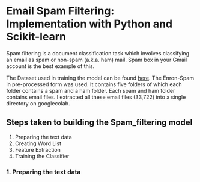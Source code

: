 # **Email Spam Filtering: Implementation with Python and Scikit-learn**

Spam filtering is a document classification task which involves classifying an email as spam or non-spam (a.k.a. ham) mail. Spam box in your Gmail account is the best example of this.

The Dataset used in training the model can be found [here](https://www2.aueb.gr/users/ion/data/enron-spam/). The Enron-Spam in pre-processed form was used. It contains five folders of which each folder contains a spam and a ham folder. Each spam and ham folder contains email files. I extracted all these email files (33,722) into a single directory on googlecolab. 

## Steps taken to building the Spam_filtering model

1. Preparing the text data
2. Creating Word List
3. Feature Extraction
4. Training the Classifier

### **1. Preparing the text data**
